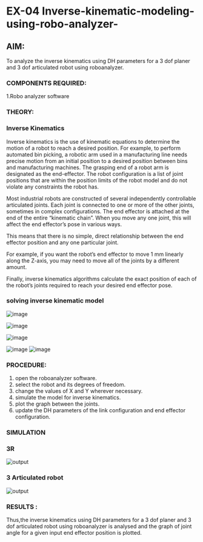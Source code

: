 #  EX-04 Inverse-kinematic-modeling-using-robo-analyzer-

 
## AIM: 
To analyze the inverse kinematics using DH parameters for a 3 dof planer and 3 dof articulated robot using roboanalyzer.
### COMPONENTS REQUIRED:
1.Robo analyzer software  


### THEORY: 
  
### Inverse Kinematics
 

Inverse kinematics is the use of kinematic equations to determine the motion of a robot to reach a desired position. For example, to perform automated bin picking, a robotic arm used in a manufacturing line needs precise motion from an initial position to a desired position between bins and manufacturing machines. The grasping end of a robot arm is designated as the end-effector. The robot configuration is a list of joint positions that are within the position limits of the robot model and do not violate any constraints the robot has.

 Most industrial robots are constructed of several independently controllable articulated joints. Each joint is connected to one or more of the other joints, sometimes in complex configurations. The end effector is attached at the end of the entire “kinematic chain”. When you move any one joint, this will affect the end effector’s pose in various ways.

This means that there is no simple, direct relationship between the end effector position and any one particular joint.

For example, if you want the robot’s end effector to move 1 mm linearly along the Z-axis, you may need to move all of the joints by a different amount.

Finally, inverse kinematics algorithms calculate the exact position of each of the robot’s joints required to reach your desired end effector pose.

### solving inverse kinematic model 
![image](https://user-images.githubusercontent.com/36288975/170622829-3fe97ef7-8ef1-44af-afae-b0954871aa0c.png)


![image](https://user-images.githubusercontent.com/36288975/170622902-f48fd9c7-f2ec-4fd5-904b-ea51be8298c3.png)

![image](https://user-images.githubusercontent.com/36288975/170622934-a3fd7f77-7eb2-4408-b66d-d6e3adbd1f99.png)

![image](https://user-images.githubusercontent.com/36288975/170622982-9c4d8b23-1563-4e17-9616-87bcc4f4501d.png)
![image](https://user-images.githubusercontent.com/36288975/170623020-f27efc12-bb58-4f62-840d-af544ac6689e.png)

### PROCEDURE:

1. open the roboanalyzer software.
2. select the robot and its degrees of freedom.
3. change the values of X and Y wherever necessary.
4. simulate the model for inverse kinematics.
5. plot the graph between the joints.
6. update the DH parameters of the link configuration and end effector configuration.
### SIMULATION
### 3R
![output](./A1.png) 
### 3 Articulated robot
![output](./A2.png)
 
### RESULTS :  
Thus,the inverse kinematics using DH parameters for a 3 dof planer and 3 dof articulated robot using roboanalyzer is analysed and the graph of joint angle for a given input end effector position is plotted.

